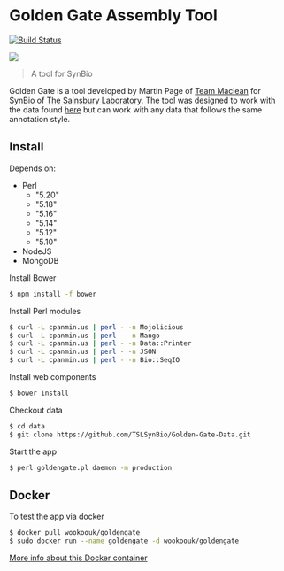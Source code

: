 # Golden Gate Assembly Tool

[![Build Status](https://travis-ci.org/wookoouk/GoldenGate.svg)](https://travis-ci.org/wookoouk/GoldenGate)

<img src="https://raw.githubusercontent.com/wookoouk/GoldenGate/master/public/gate2.png">

>A tool for SynBio

Golden Gate is a tool developed by Martin Page of [Team Maclean](http://danmaclean.info) for SynBio of [The Sainsbury Laboratory](http://tsl.ac.uk).
The tool was designed to work with the data found [here](https://github.com/TSLSynBio/Golden-Gate-Data/)  but can work with any data that follows the same annotation style.

## Install
Depends on:
* Perl
  * "5.20"
  * "5.18"
  * "5.16"
  * "5.14"
  * "5.12"
  * "5.10"
* NodeJS
* MongoDB

Install Bower
```sh
$ npm install -f bower
```

Install Perl modules
```sh
$ curl -L cpanmin.us | perl - -n Mojolicious
$ curl -L cpanmin.us | perl - -n Mango
$ curl -L cpanmin.us | perl - -n Data::Printer
$ curl -L cpanmin.us | perl - -n JSON
$ curl -L cpanmin.us | perl - -n Bio::SeqIO
```

Install web components
```sh
$ bower install
```

Checkout data
```sh
$ cd data
$ git clone https://github.com/TSLSynBio/Golden-Gate-Data.git
```

Start the app
```sh
$ perl goldengate.pl daemon -m production
```


## Docker
To test the app via docker
```sh
$ docker pull wookoouk/goldengate
$ sudo docker run --name goldengate -d wookoouk/goldengate
```
[More info about this Docker container](https://registry.hub.docker.com/u/wookoouk/goldengate/)

